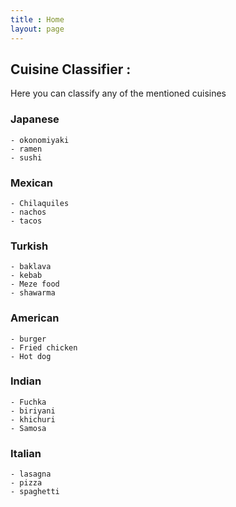 ```yaml
---
title : Home
layout: page
---
```



## Cuisine Classifier : 

Here you can classify any of the mentioned cuisines 

### Japanese
    - okonomiyaki
    - ramen
    - sushi

### Mexican 
    - Chilaquiles
    - nachos
    - tacos 

### Turkish
    - baklava 
    - kebab
    - Meze food
    - shawarma 
    
### American 
    - burger
    - Fried chicken 
    - Hot dog 

### Indian 
    - Fuchka
    - biriyani
    - khichuri 
    - Samosa

### Italian 
    - lasagna
    - pizza
    - spaghetti 


